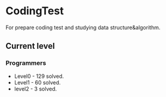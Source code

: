 # CodingTest

For prepare coding test and studying data structure&algorithm.

## Current level

### Programmers

- Level0 - 129 solved.
- Level1 - 60 solved.
- level2 - 3 solved.
